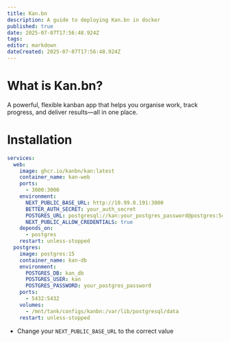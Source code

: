 ```yaml
---
title: Kan.bn
description: A guide to deploying Kan.bn in docker
published: true
date: 2025-07-07T17:56:48.924Z
tags: 
editor: markdown
dateCreated: 2025-07-07T17:56:48.924Z
---
```


# What is Kan.bn?

A powerful, flexible kanban app that helps you organise work, track progress, and deliver results—all in one place.

# Installation
```yaml
services:
  web:
    image: ghcr.io/kanbn/kan:latest
    container_name: kan-web
    ports:
      - 3000:3000
    environment:
      NEXT_PUBLIC_BASE_URL: http://10.99.0.191:3000
      BETTER_AUTH_SECRET: your_auth_secret
      POSTGRES_URL: postgresql://kan:your_postgres_password@postgres:5432/kan_db
      NEXT_PUBLIC_ALLOW_CREDENTIALS: true
    depends_on:
      - postgres
    restart: unless-stopped
  postgres:
    image: postgres:15
    container_name: kan-db
    environment:
      POSTGRES_DB: kan_db
      POSTGRES_USER: kan
      POSTGRES_PASSWORD: your_postgres_password
    ports:
      - 5432:5432
    volumes:
      - /mnt/tank/configs/kanbn:/var/lib/postgresql/data
    restart: unless-stopped
```
- Change your `NEXT_PUBLIC_BASE_URL` to the correct value

